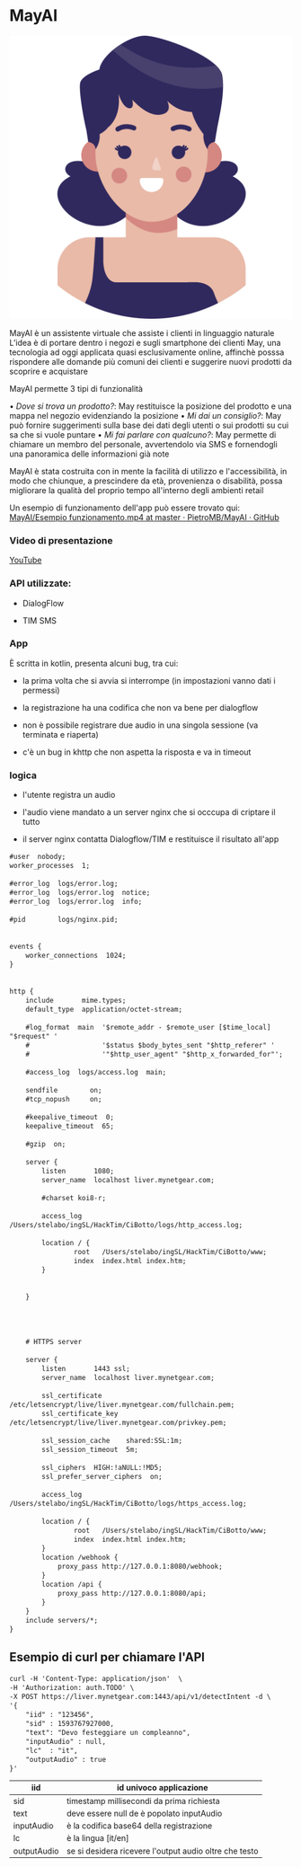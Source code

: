 # MayAI

![](May.png)

MayAI è un assistente virtuale che assiste i clienti in linguaggio naturale
L’idea è di portare dentro i negozi e sugli smartphone dei clienti May, una tecnologia ad oggi applicata quasi esclusivamente online, affinchè posssa rispondere alle domande più comuni dei clienti e suggerire nuovi prodotti da scoprire e acquistare

MayAI permette 3 tipi di funzionalità

• *Dove si trova un prodotto?*: May restituisce la posizione del prodotto e una mappa nel negozio evidenziando la posizione 
• *Mi dai un consiglio?*: May può fornire suggerimenti sulla base dei dati degli utenti o sui prodotti su cui sa che si vuole puntare
• *Mi fai parlare con qualcuno?*: May permette di chiamare un membro del personale, avvertendolo via SMS e fornendogli una panoramica delle informazioni già note

MayAI è stata costruita con in mente la facilità di utilizzo e l'accessibilità, in modo che chiunque, a prescindere da età, provenienza o disabilità, possa migliorare la qualità del proprio tempo all'interno degli ambienti retail



Un esempio di funzionamento dell'app può essere trovato qui: [MayAI/Esempio funzionamento.mp4 at master · PietroMB/MayAI · GitHub](https://github.com/PietroMB/MayAI/blob/master/Esempio%20funzionamento.mp4) 



### Video di presentazione

[YouTube]([YouTube](https://youtu.be/j_Og_vknBq8))

### API utilizzate:

- DialogFlow

- TIM SMS

### App

È scritta in kotlin, presenta alcuni bug, tra cui:

- la prima volta che si avvia si interrompe (in impostazioni vanno dati i permessi)

- la registrazione ha una codifica che non va bene per dialogflow

- non è possibile registrare due audio in una singola sessione (va terminata e riaperta)

- c'è un bug in khttp che non aspetta la risposta e va in timeout

### logica

- l'utente registra un audio

- l'audio viene mandato a un server nginx che si occcupa di criptare il tutto

- il server nginx contatta Dialogflow/TIM e restituisce il risultato all'app

```apacheconf
#user  nobody;
worker_processes  1;

#error_log  logs/error.log;
#error_log  logs/error.log  notice;
#error_log  logs/error.log  info;

#pid        logs/nginx.pid;


events {
    worker_connections  1024;
}


http {
    include       mime.types;
    default_type  application/octet-stream;

    #log_format  main  '$remote_addr - $remote_user [$time_local] "$request" '
    #                  '$status $body_bytes_sent "$http_referer" '
    #                  '"$http_user_agent" "$http_x_forwarded_for"';

    #access_log  logs/access.log  main;

    sendfile        on;
    #tcp_nopush     on;

    #keepalive_timeout  0;
    keepalive_timeout  65;

    #gzip  on;

    server {
        listen       1080;
        server_name  localhost liver.mynetgear.com;

        #charset koi8-r;

        access_log  /Users/stelabo/ingSL/HackTim/CiBotto/logs/http_access.log;

        location / {
                root   /Users/stelabo/ingSL/HackTim/CiBotto/www;
                index  index.html index.htm;
        }


    }




    # HTTPS server

    server {
        listen       1443 ssl;
        server_name  localhost liver.mynetgear.com;

        ssl_certificate      /etc/letsencrypt/live/liver.mynetgear.com/fullchain.pem;
        ssl_certificate_key  /etc/letsencrypt/live/liver.mynetgear.com/privkey.pem;

        ssl_session_cache    shared:SSL:1m;
        ssl_session_timeout  5m;

        ssl_ciphers  HIGH:!aNULL:!MD5;
        ssl_prefer_server_ciphers  on;

        access_log  /Users/stelabo/ingSL/HackTim/CiBotto/logs/https_access.log;

        location / {
                root   /Users/stelabo/ingSL/HackTim/CiBotto/www;
                index  index.html index.htm;
        }
        location /webhook {
            proxy_pass http://127.0.0.1:8080/webhook;
        }
        location /api {
            proxy_pass http://127.0.0.1:8080/api;
        }
    }
    include servers/*;
}
```

## Esempio di curl per chiamare l'API

```shell
curl -H 'Content-Type: application/json'  \
-H 'Authorization: auth.TODO' \
-X POST https://liver.mynetgear.com:1443/api/v1/detectIntent -d \
'{
    "iid" : "123456",
    "sid" : 1593767927000,
    "text": "Devo festeggiare un compleanno",
    "inputAudio" : null,
    "lc"  : "it",
    "outputAudio" : true
}'
```

| iid         | id univoco applicazione                                |
| ----------- | ------------------------------------------------------ |
| sid         | timestamp millisecondi da prima richiesta              |
| text        | deve essere null de è popolato inputAudio              |
| inputAudio  | è la codifica base64 della registrazione               |
| lc          | è la lingua [it/en]                                    |
| outputAudio | se si desidera ricevere l'output audio oltre che testo |
